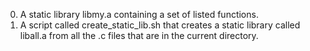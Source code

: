 0. A static library libmy.a containing a set of listed functions.
1. A script called create_static_lib.sh that creates a static library called liball.a from all the .c files that are in the current directory.
